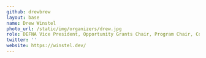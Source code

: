 ```yaml
---
github: drewbrew
layout: base
name: Drew Winstel
photo_url: /static/img/organizers/drew.jpg
role: DEFNA Vice President, Opportunity Grants Chair, Program Chair, Code of Conduct team
twitter: ''
website: https://winstel.dev/
---
```

